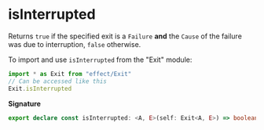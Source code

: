 # isInterrupted

Returns `true` if the specified exit is a `Failure` **and** the `Cause` of
the failure was due to interruption, `false` otherwise.

To import and use `isInterrupted` from the "Exit" module:

```ts
import * as Exit from "effect/Exit"
// Can be accessed like this
Exit.isInterrupted
```

**Signature**

```ts
export declare const isInterrupted: <A, E>(self: Exit<A, E>) => boolean
```
